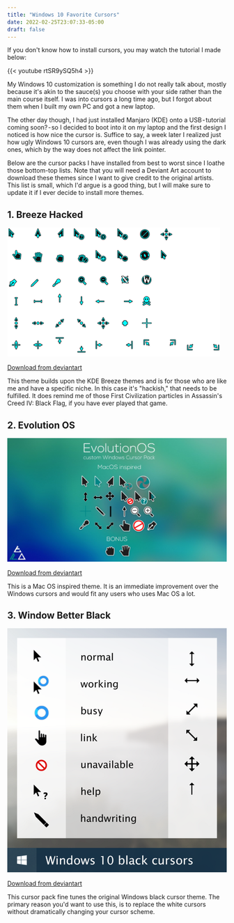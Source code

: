 ```yaml
---
title: "Windows 10 Favorite Cursors"
date: 2022-02-25T23:07:33-05:00
draft: false
---
```


If you don't know how to install cursors, you may watch the tutorial I made below:

{{< youtube rtSR9ySQ5h4 >}}

My Windows 10 customization is something I do not really talk about, mostly because it's akin to the sauce(s) you choose with your side rather than the main course itself. I was into cursors a long time ago, but I forgot about them when I built my own PC and got a new laptop.

The other day though, I had just installed Manjaro (KDE) onto a USB - tutorial coming soon? - so I decided to boot into it on my laptop and the first design I noticed is how nice the cursor is. Suffice to say, a week later I realized just how ugly Windows 10 cursors are, even though I was already using the dark ones, which by the way does not affect the link pointer.

Below are the cursor packs I have installed from best to worst since I loathe those bottom-top lists. Note that you will need a Deviant Art account to download these themes since I want to give credit to the original artists. This list is small, which I'd argue is a good thing, but I will make sure to update it if I ever decide to install more themes.

## 1. Breeze Hacked

![Breeze Hacked](/static/images/windows-10-favorite-cursors/breeze-hacked.png)

[Download from deviantart](https://www.deviantart.com/en-ryuu/art/Breeze-Hacked-Cursor-For-Windows-752551821)

This theme builds upon the KDE Breeze themes and is for those who are like me and have a specific niche.
In this case it's "hackish," that needs to be fulfilled. It does remind me of those First Civilization particles in Assassin's Creed IV: Black Flag, if you have ever played that game.

## 2. Evolution OS

![Evolution OS](/static/images/windows-10-favorite-cursors/evolution-os.jpeg)

[Download from deviantart](https://www.deviantart.com/sk-studios-design/art/EvolutionOS-Custom-Cursors-for-Windows-648438877)

This is a Mac OS inspired theme. It is an immediate improvement over the Windows cursors and would fit any users who uses Mac OS a lot.

## 3. Window Better Black

![Window Better Black](/static/images/windows-10-favorite-cursors/windows-better-black.png)

[Download from deviantart](https://www.deviantart.com/twipeep/art/Windows-10-cursor-black-version-572437583)

This cursor pack fine tunes the original Windows black cursor theme. The primary reason you'd want to use this, is to replace the white cursors without dramatically changing your cursor scheme.
